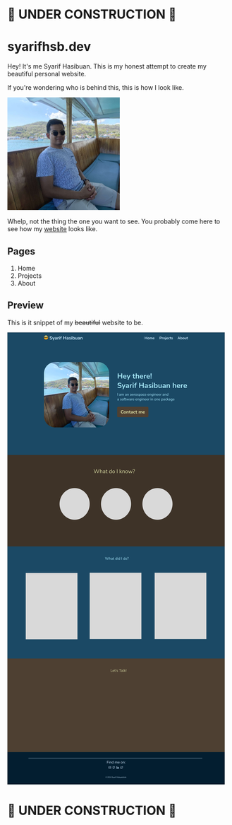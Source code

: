 # 🚧 UNDER CONSTRUCTION 🚧
# syarifhsb.dev

Hey! It's me Syarif Hasibuan. This is my honest attempt to create my beautiful personal website.

If you're wondering who is behind this, this is how I look like.

<img src="resources/images/myself.jpg" width=255 height=255/>

Whelp, not the thing the one you want to see. You probably come here to see how my [website](#preview) looks like.

## Pages

1. Home
2. Projects
3. About

## Preview
This is it snippet of my ~~beautiful~~ website to be.

![](resources/images/web_snippet_home.png)

# 🚧 UNDER CONSTRUCTION 🚧
